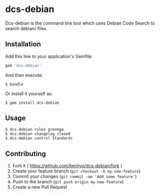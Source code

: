 # dcs-debian

Dcs-debian is the command line tool which uses Debian Code Search to search debian/ files.

## Installation

Add this line to your application's Gemfile:

```ruby
gem 'dcs-debian'
```

And then execute:

    $ bundle

Or install it yourself as:

    $ gem install dcs-debian

## Usage

    $ dcs-debian rules groonga
    $ dcs-debian changelog closed
    $ dcs-debian control Standards

## Contributing

1. Fork it ( https://github.com/kenhys/dcs-debian/fork )
2. Create your feature branch (`git checkout -b my-new-feature`)
3. Commit your changes (`git commit -am 'Add some feature'`)
4. Push to the branch (`git push origin my-new-feature`)
5. Create a new Pull Request
